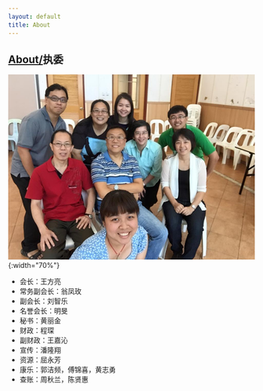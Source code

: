 ```yaml
---
layout: default
title: About
---
```

## [About/](/about)执委

![Committee](/files/exco.jpg){:width="70%"}

- 会长：王方亮
- 常务副会长：翁凤玫
- 副会长：刘智乐
- 名誉会长：明旻
- 秘书：黄丽金
- 财政：程琛
- 副财政：王嘉沁
- 宣传：潘隆翔
- 资源：屈永芳
- 康乐：郭洁频，傅锦喜，黄志勇
- 查账：周秋兰，陈贤惠